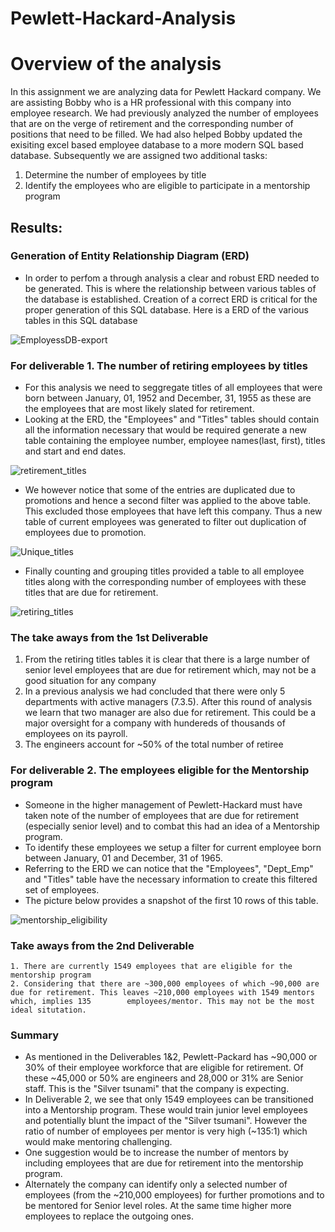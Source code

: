 # Pewlett-Hackard-Analysis

# Overview of the analysis

In this assignment we are analyzing data for Pewlett Hackard company. We are assisting Bobby who is a HR professional with this company into employee research.  We had previously analyzed the number of employees that are on the verge of retirement and the corresponding number of positions that need to be filled. We had also helped Bobby updated the exisiting excel based employee database to a more modern SQL based database. Subsequently we are assigned two additional tasks:
  1. Determine the number of employees by title
  2. Identify the employees who are eligible to participate in a mentorship program
 

## Results:
### Generation of Entity Relationship Diagram (ERD)
  * In order to perfom a through analysis a clear and robust ERD needed to be generated. This is where the relationship between various tables of the database is established. Creation of a correct ERD is critical for the proper generation of this SQL database. Here is a ERD of the various tables in this SQL database
 
![EmployessDB-export](https://user-images.githubusercontent.com/107159218/181394470-f9e60ec8-fbd9-4d2b-b122-946d424662bd.png)

### For deliverable 1. The number of retiring employees by titles     
  * For this analysis we need to seggregate titles of all employees that were born between January, 01, 1952 and December, 31, 1955 as these are the employees that are most likely slated for retirement.
  * Looking at the ERD, the "Employees" and "Titles" tables should contain all the information necessary that would be required generate a new table containing the employee number, employee names(last, first), titles and start and end dates.

![retirement_titles](https://user-images.githubusercontent.com/107159218/181395955-ced64733-10b9-48d4-9a61-7de00281dd43.PNG)

  * We however notice that some of the entries are duplicated due to promotions and hence a second filter was applied to the above table. This excluded those employees that have left this company. Thus a new table of current employees was generated to filter out duplication of employees due to promotion. 

![Unique_titles](https://user-images.githubusercontent.com/107159218/181396620-80ebe34e-3127-41ec-8a37-5c93775c9c00.PNG)

  * Finally counting and grouping titles provided a table to all employee titles along with the corresponding number of employees with these titles that are due for retirement.
 
 ![retiring_titles](https://user-images.githubusercontent.com/107159218/181396973-95e732fb-3b3c-4fbd-9f5d-aba39c64a661.PNG)

 ### The take aways from the 1st Deliverable
 
 1. From the retiring titles tables it is clear that there is a large number of senior level employees that are due for retirement which, may not be a good     situation for any company 
 2. In a previous analysis we had concluded that there were only 5 departments with active managers (7.3.5). After this round of analysis we learn that two 	      manager are also due for retirement. This could be a major oversight for a company with hundereds of thousands of employees on its payroll. 
 3. The engineers account for ~50% of the total number of retiree 
	

### For deliverable 2. The employees eligible for the Mentorship program  
  * Someone in the higher management of Pewlett-Hackard must have taken note of the number of employees that are due for retirement (especially senior level) and to combat this had an idea of a Mentorship program. 
  * To identify these employees we setup a filter for current employee born between January, 01 and December, 31 of 1965.
  * Referring to the ERD we can notice that the "Employees", "Dept_Emp" and "Titles" table have the necessary information to create this filtered set of employees.
  * The picture below provides a snapshot of the first 10 rows of this table.
  
![mentorship_eligibility](https://user-images.githubusercontent.com/107159218/181400288-4a22fb97-5143-42fd-a1ed-265bc8c4819e.PNG)


### Take aways from the 2nd Deliverable
	1. There are currently 1549 employees that are eligible for the mentorship program
	2. Considering that there are ~300,000 employees of which ~90,000 are due for retirement. This leaves ~210,000 employees with 1549 mentors which, implies 135 		 employees/mentor. This may not be the most ideal situtation.
 
### Summary  
* As mentioned in the Deliverables 1&2, Pewlett-Packard has ~90,000 or 30% of their employee workforce that are eligible for retirement. Of these ~45,000 or 50% are engineers and 28,000 or 31% are Senior staff. This is the "Silver tsunami" that the company is expecting. 
* In Deliverable 2, we see that only 1549 employees can be transitioned into a Mentorship program. These would train junior level employees and potentially blunt the impact of the "Silver tsumani". However the ratio of number of employees per mentor is very high (~135:1) which would make mentoring challenging. 
* One suggestion would be to increase the number of mentors by including employees that are due for retirement into the mentorship program.
* Alternately the company can identify only a selected number of employees (from the ~210,000 employees) for further promotions and to be mentored for Senior level roles. At the same time higher more employees to replace the outgoing ones.
	
